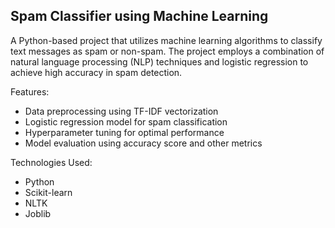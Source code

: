 <h2> Spam Classifier using Machine Learning </h2>


A Python-based project that utilizes machine learning algorithms to classify text messages as spam or non-spam. The project employs a combination of natural language processing (NLP) techniques and logistic regression to achieve high accuracy in spam detection.


Features:

- Data preprocessing using TF-IDF vectorization
- Logistic regression model for spam classification
- Hyperparameter tuning for optimal performance
- Model evaluation using accuracy score and other metrics

Technologies Used:

- Python
- Scikit-learn
- NLTK
- Joblib

